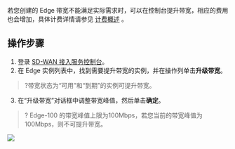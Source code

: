 若您创建的 Edge 带宽不能满足实际需求时，可以在控制台提升带宽，相应的费用也会增加，具体计费详情请参见 [计费概述](https://cloud.tencent.com/document/product/1277/47314) 。

## 操作步骤
1. 登录 [SD-WAN 接入服务控制台](https://console.cloud.tencent.com/sas/edge)。
2. 在 Edge 实例列表中，找到需要提升带宽的实例，并在操作列单击**升级带宽**。
>?带宽状态为“可用”和“到期”的实例可提升带宽。
>
3. 在“升级带宽”对话框中调整带宽峰值，然后单击**确定**。
>? Edge-100 的带宽峰值上限为100Mbps，若您当前的带宽峰值为100Mbps，则不可提升带宽。
>
![](https://qcloudimg.tencent-cloud.cn/raw/86b37858d802c28dc2af59d18131e412.png)

